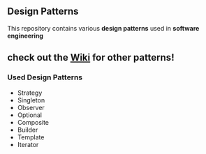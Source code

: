 ## Design Patterns
This repository contains various **design patterns** used in **software engineering**

check out the [Wiki](https://github.com/follen99/designPatterns/wiki) for other patterns!
---
### Used Design Patterns
- Strategy
- Singleton
- Observer
- Optional
- Composite
- Builder
- Template
- Iterator

